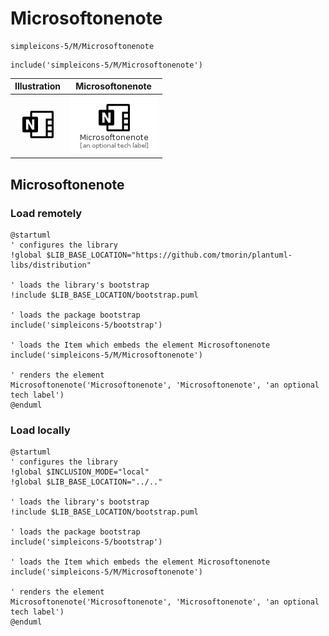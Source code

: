 # Microsoftonenote


```text
simpleicons-5/M/Microsoftonenote
```

```text
include('simpleicons-5/M/Microsoftonenote')
```



| Illustration | Microsoftonenote |
| :---: | :---: |
| ![illustration for Illustration](../../simpleicons-5/M/Microsoftonenote.png) | ![illustration for Microsoftonenote](../../simpleicons-5/M/Microsoftonenote.Local.png) |




## Microsoftonenote

### Load remotely
```plantuml
@startuml
' configures the library
!global $LIB_BASE_LOCATION="https://github.com/tmorin/plantuml-libs/distribution"

' loads the library's bootstrap
!include $LIB_BASE_LOCATION/bootstrap.puml

' loads the package bootstrap
include('simpleicons-5/bootstrap')

' loads the Item which embeds the element Microsoftonenote
include('simpleicons-5/M/Microsoftonenote')

' renders the element
Microsoftonenote('Microsoftonenote', 'Microsoftonenote', 'an optional tech label')
@enduml
```

### Load locally
```plantuml
@startuml
' configures the library
!global $INCLUSION_MODE="local"
!global $LIB_BASE_LOCATION="../.."

' loads the library's bootstrap
!include $LIB_BASE_LOCATION/bootstrap.puml

' loads the package bootstrap
include('simpleicons-5/bootstrap')

' loads the Item which embeds the element Microsoftonenote
include('simpleicons-5/M/Microsoftonenote')

' renders the element
Microsoftonenote('Microsoftonenote', 'Microsoftonenote', 'an optional tech label')
@enduml
```

